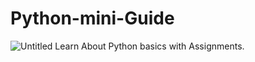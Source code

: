 # Python-mini-Guide
![Untitled](https://github.com/lalit-pagare/Python-mini-Guide/assets/118706174/fb1b3f78-3ac7-49d5-952a-09b55d5c913e)
Learn About Python basics with Assignments.
